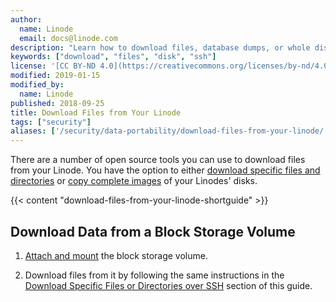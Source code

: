 ```yaml
---
author:
  name: Linode
  email: docs@linode.com
description: "Learn how to download files, database dumps, or whole disks from your Linodes."
keywords: ["download", "files", "disk", "ssh"]
license: '[CC BY-ND 4.0](https://creativecommons.org/licenses/by-nd/4.0)'
modified: 2019-01-15
modified_by:
  name: Linode
published: 2018-09-25
title: Download Files from Your Linode
tags: ["security"]
aliases: ['/security/data-portability/download-files-from-your-linode/']
---
```


There are a number of open source tools you can use to download files from your Linode. You have the option to either [download specific files and directories](#download-specific-files-or-directories-over-ssh) or [copy complete images](#download-a-disk-over-ssh) of your Linodes' disks.

{{< content "download-files-from-your-linode-shortguide" >}}

## Download Data from a Block Storage Volume

1. [Attach and mount](/docs/platform/block-storage/how-to-use-block-storage-with-your-linode/#add-a-volume-from-your-account-s-volume-list) the block storage volume.

2. Download files from it by following the same instructions in the [Download Specific Files or Directories over SSH](#download-specific-files-or-directories-over-ssh) section of this guide.